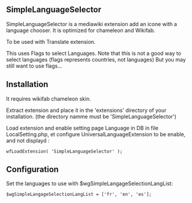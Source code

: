 
## SimpleLanguageSelector

SimpleLanguageSelector is a mediawiki extension add an icone with a language chooser. It is optimized for chameleon and Wikifab.

To be used with Translate extension.

This uses Flags to select Languages. Note that this is not a good way to select languages (flags represents countries, not languages) But you may still want to use flags...


## Installation

It requires wikifab chameleon skin.

Extract extension and place it in the 'extensions' directory of your installation. (the directory namme must be 'SimpleLanguageSelector')

Load extension and enable setting page Language in DB in file LocalSetting.php, et configure UniversalLanguageExtension to be enable, and not displayd : 

```
wfLoadExtension( 'SimpleLanguageSelector' );
```

## Configuration 

Set the languages to use with $wgSimpleLangageSelectionLangList:

```
$wgSimpleLangageSelectionLangList = ['fr', 'en', 'es'];
```
